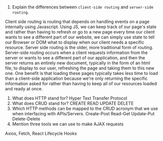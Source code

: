 1.  Explain the differences between `client-side routing` and `server-side routing`.

Client side routing is routing that depends on handling events on a page internally using Javascript. Using JS, we can keep track of our page's state and rather than having to refresh or go to a new page every time our client wants to see a different part of our website, we can simply use state to tell our Browser or DOM what to display when our client needs a specific resource. Server side routing is the older, more traditional form of routing. Server-side routing occurs when a client requests information from the server or wants to see a different part of our application, and then the server returns an entirely new document, typically in the form of an html file, to display to our user, refreshing the page and taking them to this new one. One benefit is that loading these pages typically takes less time to load than a client-side application because we're only returning the specific information asked for rather than having to keep all of our resources loaded and ready at once. 


1.  What does HTTP stand for?
Hyper Text Transfer Protocol
1.  What does CRUD stand for?
CREATE READ UPDATE DELETE
1.  Which HTTP methods can be mapped to the CRUD acronym that we use when interfacing with APIs/Servers.
Create-Post Read-Get Update-Put Delete-Delete
1.  Mention three tools we can use to make AJAX requests

Axios, Fetch, React Lifecycle Hooks